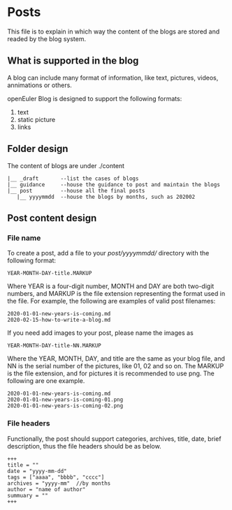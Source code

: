 # Posts
This file is to explain in which way the content of the blogs are stored and readed by the blog system.

## What is supported in the blog
A blog can include many format of information, like text, pictures, videos, annimations or others. 

openEuler Blog is designed to support the following formats:

1. text
2. static picture
3. links

## Folder design
The content of blogs are under ./content

```
|__ _draft       --list the cases of blogs 
|__ guidance     --house the guidance to post and maintain the blogs
|__ post         --house all the final posts
   |__ yyyymmdd  --house the blogs by months, such as 202002
```

## Post content design
### File name
To create a post, add a file to your _post/yyyymmdd/_ directory with the following format:

```
YEAR-MONTH-DAY-title.MARKUP
```
Where YEAR is a four-digit number, MONTH and DAY are both two-digit numbers, and MARKUP is the file extension representing the format used in the file. For example, the following are examples of valid post filenames:
```
2020-01-01-new-years-is-coming.md
2020-02-15-how-to-write-a-blog.md
```

If you need add images to your post, please name the images as 
```
YEAR-MONTH-DAY-title-NN.MARKUP
```
Where the YEAR, MONTH, DAY, and title are the same as your blog file, and NN is the serial number of the pictures, like 01, 02 and so on. The MARKUP is the file extension, and for pictures it is recommended to use png.
The following are one example.
```
2020-01-01-new-years-is-coming.md
2020-01-01-new-years-is-coming-01.png
2020-01-01-new-years-is-coming-02.png
```

### File headers
Functionally, the post should support categories, archives, title, date, brief description, thus the file headers should be as below.
```
+++
title = ""
date = "yyyy-mm-dd"
tags = ["aaaa", "bbbb", "cccc"]
archives = "yyyy-mm"  //by months
author = "name of author"
summuary = ""
+++
```
